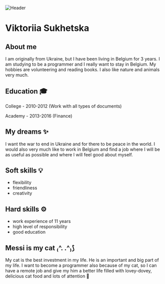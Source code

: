 ![Header](https://as1.ftcdn.net/jpg/04/35/47/62/1000_F_435476220_o5LWiGoJjnfEPTxM6o31g040moa9FMQ40.jpg)



# Viktoriia Sukhetska

## About me

I am originally from Ukraine, but I have been living in Belgium for 3 years. I am studying to be a programmer and I really want to stay in Belgium. My hobbies are volunteering and reading books. I also like nature and animals very much.

## Education 🎓

College - 2010-2012 (Work with all types of documents)

Academy - 2013-2016 (Finance)

## My dreams ✨

I want the war to end in Ukraine and for there to be peace in the world. I would also very much like to work in Belgium and find a job where I will be as useful as possible and where I will feel good about myself.

## Soft skills 💡

- flexibility
- friendliness
- creativity

## Hard skills ⚙️

- work experience of 11 years
- high level of responsibility
- good education

## Messi is my cat ₍^. .^₎⟆

My cat is the best investment in my life. He is an important and big part of my life. I want to become a programmer also because of my cat, so I can have a remote job and give my him a better life filled with lovey-dovey, delicious cat food and lots of attention 🤍
